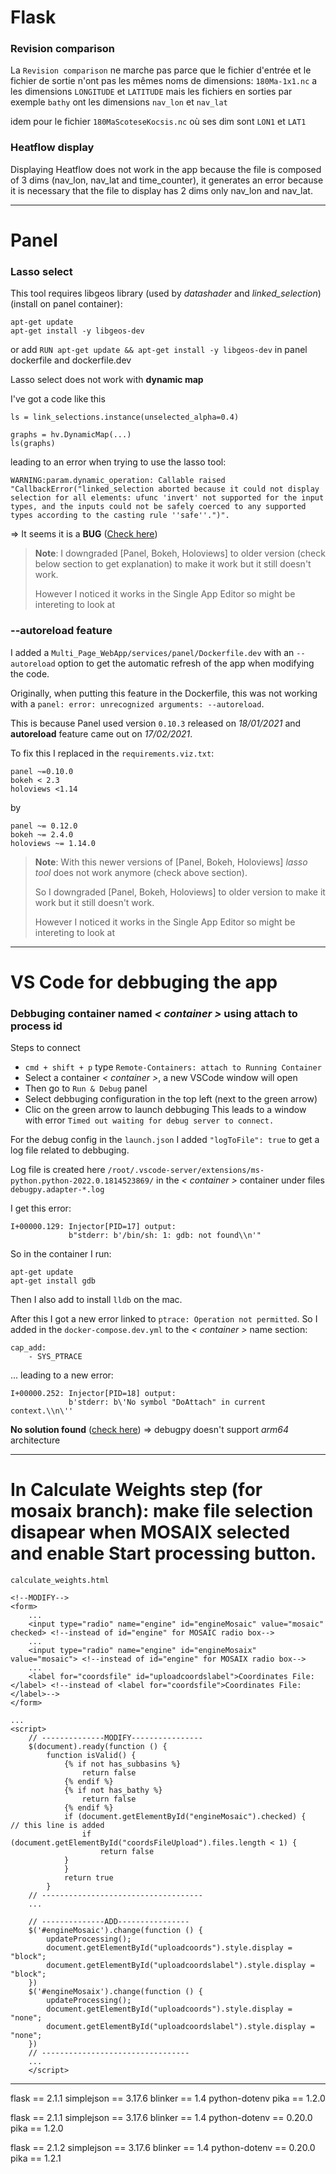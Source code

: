 # Flask

### Revision comparison

La `Revision comparison` ne marche pas parce que le fichier d'entrée et le fichier de sortie n'ont pas les mêmes noms de dimensions:
`180Ma-1x1.nc` a les dimensions `LONGITUDE` et `LATITUDE`
mais les fichiers en sorties par exemple `bathy` ont les dimensions `nav_lon` et `nav_lat`

idem pour le fichier `180MaScoteseKocsis.nc` où ses dim sont `LON1` et `LAT1`

### Heatflow display

Displaying Heatflow does not work in the app because the file is composed of 3 dims (nav_lon, nav_lat and time_counter), it generates an error because it is necessary that the file to display has 2 dims only nav_lon and nav_lat.

---
# Panel

### Lasso select

This tool requires libgeos library (used by *datashader* and *linked_selection*) (install on panel container):
```
apt-get update
apt-get install -y libgeos-dev
```
or add `RUN apt-get update && apt-get install -y libgeos-dev` in panel dockerfile and dockerfile.dev

Lasso select does not work with **dynamic map**

I've got a code like this

```
ls = link_selections.instance(unselected_alpha=0.4)

graphs = hv.DynamicMap(...)
ls(graphs)
```
leading to an error when trying to use the lasso tool:
```
WARNING:param.dynamic_operation: Callable raised "CallbackError("linked_selection aborted because it could not display selection for all elements: ufunc 'invert' not supported for the input types, and the inputs could not be safely coerced to any supported types according to the casting rule ''safe''.")".
```

=> It seems it is a **BUG** ([Check here](https://github.com/holoviz/holoviews/issues/5117))

>**Note**: I downgraded [Panel, Bokeh, Holoviews] to older version (check below section to get explanation) to make it work but it still doesn't work.
>
>However I noticed it works in the Single App Editor so might be intereting to look at

### --autoreload feature

I added a `Multi_Page_WebApp/services/panel/Dockerfile.dev` with an `--autoreload` option to get the automatic refresh of the app when modifying the code.

Originally, when putting this feature in the Dockerfile, this was not working with a `panel: error: unrecognized arguments: --autoreload`. 

This is because Panel used version `0.10.3` released on *18/01/2021* and **autoreload** feature came out on *17/02/2021*.

To fix this I replaced in the `requirements.viz.txt`:
```
panel ~=0.10.0
bokeh < 2.3
holoviews <1.14
```
by 
```
panel ~= 0.12.0
bokeh ~= 2.4.0
holoviews ~= 1.14.0
```

>**Note**: With this newer versions of [Panel, Bokeh, Holoviews] *lasso tool* does not work anymore (check above section). 
>
>So I downgraded [Panel, Bokeh, Holoviews] to older version to make it work but it still doesn't work.
>
>However I noticed it works in the Single App Editor so might be intereting to look at

---

# VS Code for debbuging the app

### Debbuging container named *< container >* using attach to process id

Steps to connect 
- `cmd + shift + p` type `Remote-Containers: attach to Running Container`
- Select a container *< container >*, a new VSCode window will open
- Then go to `Run & Debug` panel 
- Select debbuging configuration in the top left (next to the green arrow)
- Clic on the green arrow to launch debbuging
This leads to a window with error `Timed out waiting for debug server to connect.` 

For the debug config in the `launch.json` I added `"logToFile": true` to get a log file related to debbuging.

Log file is created here `/root/.vscode-server/extensions/ms-python.python-2022.0.1814523869/` in the *< container >* container under files `debugpy.adapter-*.log`

I get this error:
```
I+00000.129: Injector[PID=17] output:
             b"stderr: b'/bin/sh: 1: gdb: not found\\n'"
```
So in the container I run:
```
apt-get update
apt-get install gdb
```
Then I also add to install `lldb` on the mac.

After this I got a new error linked to `ptrace: Operation not permitted`.
So I added in the `docker-compose.dev.yml` to the *< container >* name section:
```
cap_add:
    - SYS_PTRACE
```
... leading to a new error:
```
I+00000.252: Injector[PID=18] output:
             b'stderr: b\'No symbol "DoAttach" in current context.\\n\''
```

**No solution found** ([check here](https://github.com/microsoft/debugpy/issues/762)) 
=> debugpy doesn't support *arm64* architecture

---

# In Calculate Weights step (for mosaix branch): make file selection disapear when MOSAIX selected and enable Start processing button.

`calculate_weights.html`
```
<!--MODIFY-->
<form>
    ...
    <input type="radio" name="engine" id="engineMosaic" value="mosaic" checked> <!--instead of id="engine" for MOSAIC radio box-->
    ...
    <input type="radio" name="engine" id="engineMosaix" value="mosaic"> <!--instead of id="engine" for MOSAIX radio box-->
    ...
    <label for="coordsfile" id="uploadcoordslabel">Coordinates File:</label> <!--instead of <label for="coordsfile">Coordinates File:</label>-->
</form>

...
<script>
    // --------------MODIFY----------------
    $(document).ready(function () {
        function isValid() {
            {% if not has_subbasins %}
                return false
            {% endif %}
            {% if not has_bathy %}
                return false
            {% endif %}
            if (document.getElementById("engineMosaic").checked) {                    // this line is added
                if (document.getElementById("coordsFileUpload").files.length < 1) {
                    return false
            }
            }
            return true
        }
    // ------------------------------------
    ...

    // --------------ADD----------------
    $('#engineMosaic').change(function () {
        updateProcessing();
        document.getElementById("uploadcoords").style.display = "block";
        document.getElementById("uploadcoordslabel").style.display = "block";
    })
    $('#engineMosaix').change(function () {
        updateProcessing();
        document.getElementById("uploadcoords").style.display = "none";
        document.getElementById("uploadcoordslabel").style.display = "none";
    })
    // ---------------------------------
    ...
    </script>
```

---
flask == 2.1.1
simplejson == 3.17.6
blinker == 1.4
python-dotenv
pika == 1.2.0


flask == 2.1.1
simplejson == 3.17.6
blinker == 1.4
python-dotenv == 0.20.0
pika == 1.2.0

flask == 2.1.2
simplejson == 3.17.6
blinker == 1.4
python-dotenv == 0.20.0
pika == 1.2.1